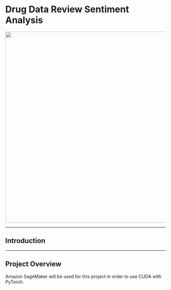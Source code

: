 # Drug Data Review Sentiment Analysis

<img src="/Image/header1.jpg" width="600">

---

## Introduction


---

## Project Overview

Amazon SageMaker will be used for this project in order to use CUDA with PyTorch.

